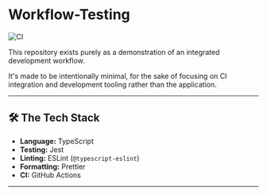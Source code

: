 # Workflow-Testing

![CI](https://github.com/ThatGuyNick05/Workflow-Testing/actions/workflows/ci.yml/badge.svg?branch=main)

This repository exists purely as a demonstration of an integrated development workflow.

It's made to be intentionally  minimal, for the sake of focusing on CI integration and development tooling rather than the application.

---

## 🛠 The Tech Stack

- **Language:** TypeScript
- **Testing:** Jest
- **Linting:** ESLint (`@typescript-eslint`)
- **Formatting:** Prettier
- **CI:** GitHub Actions

---
